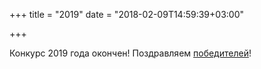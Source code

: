 +++
title = "2019"
date = "2018-02-09T14:59:39+03:00"

+++

Конкурс 2019 года окончен! Поздравляем [победителей](../winners/2019.pdf)!